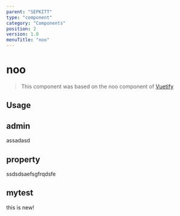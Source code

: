 ```yaml
---
parent: "SEPKITT"
type: "component"
category: "Components"
position: 2
version: 1.0
menuTitle: "noo"
---
```


# noo

> This component was based on the noo component of [Vuetify](https://vuetifyjs.com/en/components/noo/ "Vuetify's noo component")

## Usage



<!-- Component template need to be here -->

<doc-component :file="'SEPKITT/noo/SEPKITT_noo-usage'" :name="'noo'"></doc-component >


## admin

assadasd

<doc-component :file="'SEPKITT/noo/SEPKITT_noo-admin'"></doc-component>

## property

ssdsdsaefsgfrqdsfe

<doc-component :file="'SEPKITT/noo/SEPKITT_noo-property'" :name="'property'"></doc-component>

## mytest

this is new!

<doc-component :file="'SEPKITT/noo/SEPKITT_noo-mytest'" :name="'mytest'"></doc-component>